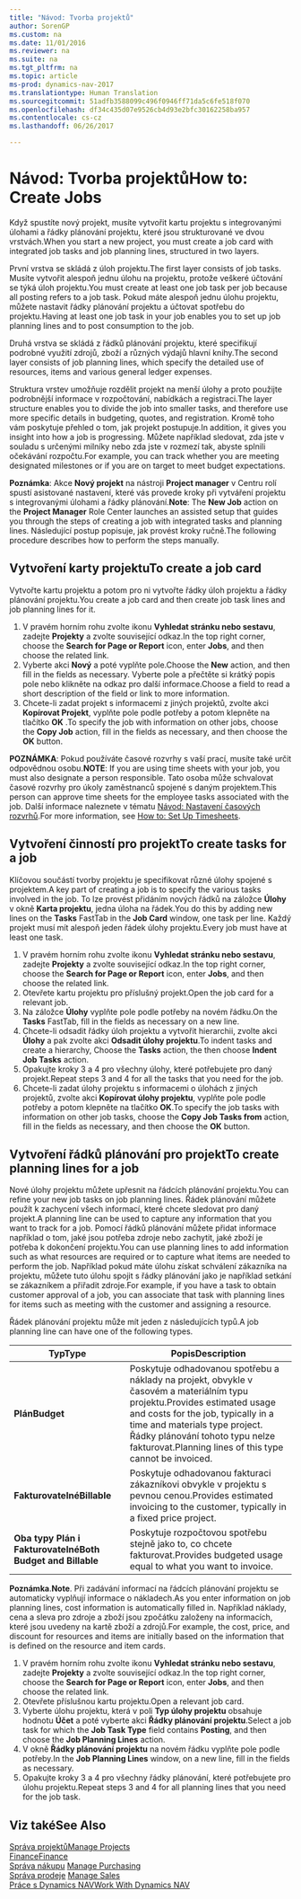 ```yaml
---
title: "Návod: Tvorba projektů"
author: SorenGP
ms.custom: na
ms.date: 11/01/2016
ms.reviewer: na
ms.suite: na
ms.tgt_pltfrm: na
ms.topic: article
ms-prod: dynamics-nav-2017
ms.translationtype: Human Translation
ms.sourcegitcommit: 51adfb3588099c496f0946ff71da5c6fe518f070
ms.openlocfilehash: df34c435d07e9526cb4d93e2bfc30162258ba957
ms.contentlocale: cs-cz
ms.lasthandoff: 06/26/2017

---
```


# <a name="how-to-create-jobs"></a><span data-ttu-id="b951b-102">Návod: Tvorba projektů</span><span class="sxs-lookup"><span data-stu-id="b951b-102">How to: Create Jobs</span></span>
<span data-ttu-id="b951b-103">Když spustíte nový projekt, musíte vytvořit kartu projektu s integrovanými úlohami a řádky plánování projektu, které jsou strukturované ve dvou vrstvách.</span><span class="sxs-lookup"><span data-stu-id="b951b-103">When you start a new project, you must create a job card with integrated job tasks and job planning lines, structured in two layers.</span></span>  

<span data-ttu-id="b951b-104">První vrstva se skládá z úloh projektu.</span><span class="sxs-lookup"><span data-stu-id="b951b-104">The first layer consists of job tasks.</span></span> <span data-ttu-id="b951b-105">Musíte vytvořit alespoň jednu úlohu na projektu, protože veškeré účtování se týká úloh projektu.</span><span class="sxs-lookup"><span data-stu-id="b951b-105">You must create at least one job task per job because all posting refers to a job task.</span></span> <span data-ttu-id="b951b-106">Pokud máte alespoň jednu úlohu projektu, můžete nastavit řádky plánování projektu a účtovat spotřebu do projektu.</span><span class="sxs-lookup"><span data-stu-id="b951b-106">Having at least one job task in your job enables you to set up job planning lines and to post consumption to the job.</span></span>

<span data-ttu-id="b951b-107">Druhá vrstva se skládá z řádků plánování projektu, které specifikují podrobné využití zdrojů, zboží a různých výdajů hlavní knihy.</span><span class="sxs-lookup"><span data-stu-id="b951b-107">The second layer consists of job planning lines, which specify the detailed use of resources, items and various general ledger expenses.</span></span>

<span data-ttu-id="b951b-108">Struktura vrstev umožňuje rozdělit projekt na menší úlohy a proto použijte podrobnější informace v rozpočtování, nabídkách a registraci.</span><span class="sxs-lookup"><span data-stu-id="b951b-108">The layer structure enables you to divide the job into smaller tasks, and therefore use more specific details in budgeting, quotes, and registration.</span></span> <span data-ttu-id="b951b-109">Kromě toho vám poskytuje přehled o tom, jak projekt postupuje.</span><span class="sxs-lookup"><span data-stu-id="b951b-109">In addition, it gives you insight into how a job is progressing.</span></span> <span data-ttu-id="b951b-110">Můžete například sledovat, zda jste v souladu s určenými milníky nebo zda jste v rozmezí tak, abyste splnili očekávání rozpočtu.</span><span class="sxs-lookup"><span data-stu-id="b951b-110">For example, you can track whether you are meeting designated milestones or if you are on target to meet budget expectations.</span></span>

<span data-ttu-id="b951b-111">**Poznámka**: Akce **Nový projekt** na nástroji **Project manager** v Centru rolí spustí asistované nastavení, které vás provede kroky při vytváření projektu s integrovanými úlohami a řádky plánování.</span><span class="sxs-lookup"><span data-stu-id="b951b-111">**Note**: The **New Job** action on the **Project Manager** Role Center launches an assisted setup that guides you through the steps of creating a job with integrated tasks and planning lines.</span></span> <span data-ttu-id="b951b-112">Následující postup popisuje, jak provést kroky ručně.</span><span class="sxs-lookup"><span data-stu-id="b951b-112">The following procedure describes how to perform the steps manually.</span></span>

## <a name="to-create-a-job-card"></a><span data-ttu-id="b951b-113">Vytvoření karty projektu</span><span class="sxs-lookup"><span data-stu-id="b951b-113">To create a job card</span></span>
<span data-ttu-id="b951b-114">Vytvořte kartu projektu a potom pro ni vytvořte řádky úloh projektu a řádky plánování projektu.</span><span class="sxs-lookup"><span data-stu-id="b951b-114">You create a job card and then create job task lines and job planning lines for it.</span></span>

1. <span data-ttu-id="b951b-115">V pravém horním rohu zvolte ikonu **Vyhledat stránku nebo sestavu**, zadejte **Projekty** a zvolte související odkaz.</span><span class="sxs-lookup"><span data-stu-id="b951b-115">In the top right corner, choose the **Search for Page or Report** icon, enter **Jobs**, and then choose the related link.</span></span>  
2. <span data-ttu-id="b951b-116">Vyberte akci **Nový** a poté vyplňte pole.</span><span class="sxs-lookup"><span data-stu-id="b951b-116">Choose the **New** action, and then fill in the fields as necessary.</span></span> <span data-ttu-id="b951b-117">Vyberte pole a přečtěte si krátký popis pole nebo klikněte na odkaz pro další informace.</span><span class="sxs-lookup"><span data-stu-id="b951b-117">Choose a field to read a short description of the field or link to more information.</span></span>
3. <span data-ttu-id="b951b-118">Chcete-li zadat projekt s informacemi z jiných projektů, zvolte akci **Kopírovat Projekt**, vyplňte pole podle potřeby a potom klepněte na tlačítko **OK** .</span><span class="sxs-lookup"><span data-stu-id="b951b-118">To specify the job with information on other jobs, choose the **Copy Job** action, fill in the fields as necessary, and then choose the **OK** button.</span></span>

<span data-ttu-id="b951b-119">**POZNÁMKA**: Pokud používáte časové rozvrhy s vaší prací, musíte také určit odpovědnou osobu.</span><span class="sxs-lookup"><span data-stu-id="b951b-119">**NOTE**: If you are using time sheets with your job, you must also designate a person responsible.</span></span> <span data-ttu-id="b951b-120">Tato osoba může schvalovat časové rozvrhy pro úkoly zaměstnanců spojené s daným projektem.</span><span class="sxs-lookup"><span data-stu-id="b951b-120">This person can approve time sheets for the employee tasks associated with the job.</span></span> <span data-ttu-id="b951b-121">Další informace naleznete v tématu [Návod: Nastavení časových rozvrhů](projects-how-setup-time-sheets.md).</span><span class="sxs-lookup"><span data-stu-id="b951b-121">For more information, see [How to: Set Up Timesheets](projects-how-setup-time-sheets.md).</span></span>

## <a name="to-create-tasks-for-a-job"></a><span data-ttu-id="b951b-122">Vytvoření činností pro projekt</span><span class="sxs-lookup"><span data-stu-id="b951b-122">To create tasks for a job</span></span>  
<span data-ttu-id="b951b-123">Klíčovou součástí tvorby projektu je specifikovat různé úlohy spojené s projektem.</span><span class="sxs-lookup"><span data-stu-id="b951b-123">A key part of creating a job is to specify the various tasks involved in the job.</span></span> <span data-ttu-id="b951b-124">To lze provést přidáním nových řádků na záložce **Úlohy** v okně **Karta projektu**, jedna úloha na řádek.</span><span class="sxs-lookup"><span data-stu-id="b951b-124">You do this by adding new lines on the **Tasks** FastTab in the **Job Card** window, one task per line.</span></span> <span data-ttu-id="b951b-125">Každý projekt musí mít alespoň jeden řádek úlohy projektu.</span><span class="sxs-lookup"><span data-stu-id="b951b-125">Every job must have at least one task.</span></span>

1. <span data-ttu-id="b951b-126">V pravém horním rohu zvolte ikonu **Vyhledat stránku nebo sestavu**, zadejte **Projekty** a zvolte související odkaz.</span><span class="sxs-lookup"><span data-stu-id="b951b-126">In the top right corner, choose the **Search for Page or Report** icon, enter **Jobs**, and then choose the related link.</span></span>
2. <span data-ttu-id="b951b-127">Otevřete kartu projektu pro příslušný projekt.</span><span class="sxs-lookup"><span data-stu-id="b951b-127">Open the job card for a relevant job.</span></span>
3. <span data-ttu-id="b951b-128">Na záložce **Úlohy** vyplňte pole podle potřeby na novém řádku.</span><span class="sxs-lookup"><span data-stu-id="b951b-128">On the **Tasks** FastTab, fill in the fields as necessary on a new line.</span></span>
4. <span data-ttu-id="b951b-129">Chcete-li odsadit řádky úloh projektu a vytvořit hierarchii, zvolte akci **Úlohy** a pak zvolte akci **Odsadit úlohy projektu**.</span><span class="sxs-lookup"><span data-stu-id="b951b-129">To indent tasks and create a hierarchy, Choose the **Tasks** action, the then choose **Indent Job Tasks** action.</span></span>
5. <span data-ttu-id="b951b-130">Opakujte kroky 3 a 4 pro všechny úlohy, které potřebujete pro daný projekt.</span><span class="sxs-lookup"><span data-stu-id="b951b-130">Repeat steps 3 and 4 for all the tasks that you need for the job.</span></span>
6. <span data-ttu-id="b951b-131">Chcete-li zadat úlohy projektu s informacemi o úlohách z jiných projektů, zvolte akci **Kopírovat úlohy projektu**, vyplňte pole podle potřeby a potom klepněte na tlačítko **OK**.</span><span class="sxs-lookup"><span data-stu-id="b951b-131">To specify the job tasks with information on other job tasks, choose the **Copy Job Tasks from** action, fill in the fields as necessary, and then choose the **OK** button.</span></span>

## <a name="to-create-planning-lines-for-a-job"></a><span data-ttu-id="b951b-132">Vytvoření řádků plánování pro projekt</span><span class="sxs-lookup"><span data-stu-id="b951b-132">To create planning lines for a job</span></span>  
<span data-ttu-id="b951b-133">Nové úlohy projektu můžete upřesnit na řádcích plánování projektu.</span><span class="sxs-lookup"><span data-stu-id="b951b-133">You can refine your new job tasks on job planning lines.</span></span> <span data-ttu-id="b951b-134">Řádek plánování můžete použít k zachycení všech informací, které chcete sledovat pro daný projekt.</span><span class="sxs-lookup"><span data-stu-id="b951b-134">A planning line can be used to capture any information that you want to track for a job.</span></span> <span data-ttu-id="b951b-135">Pomocí řádků plánování můžete přidat informace například o tom, jaké jsou potřeba zdroje nebo zachytit, jaké zboží je potřeba k dokončení projektu.</span><span class="sxs-lookup"><span data-stu-id="b951b-135">You can use planning lines to add information such as what resources are required or to capture what items are needed to perform the job.</span></span> <span data-ttu-id="b951b-136">Například pokud máte úlohu získat schválení zákazníka na projektu, můžete tuto úlohu spojit s řádky plánování jako je například setkání se zákazníkem a přiřadit zdroje.</span><span class="sxs-lookup"><span data-stu-id="b951b-136">For example, if you have a task to obtain customer approval of a job, you can associate that task with planning lines for items such as meeting with the customer and assigning a resource.</span></span>  

<span data-ttu-id="b951b-137">Řádek plánování projektu může mít jeden z následujících typů.</span><span class="sxs-lookup"><span data-stu-id="b951b-137">A job planning line can have one of the following types.</span></span>  

|<span data-ttu-id="b951b-138">Typ</span><span class="sxs-lookup"><span data-stu-id="b951b-138">Type</span></span>|<span data-ttu-id="b951b-139">Popis</span><span class="sxs-lookup"><span data-stu-id="b951b-139">Description</span></span>|
|----|-----------|
|<span data-ttu-id="b951b-140">**Plán**</span><span class="sxs-lookup"><span data-stu-id="b951b-140">**Budget**</span></span>|<span data-ttu-id="b951b-141">Poskytuje odhadovanou spotřebu a náklady na projekt, obvykle v časovém a materiálním typu projektu.</span><span class="sxs-lookup"><span data-stu-id="b951b-141">Provides estimated usage and costs for the job, typically in a time and materials type project.</span></span> <span data-ttu-id="b951b-142">Řádky plánování tohoto typu nelze fakturovat.</span><span class="sxs-lookup"><span data-stu-id="b951b-142">Planning lines of this type cannot be invoiced.</span></span>|
|<span data-ttu-id="b951b-143">**Fakturovatelné**</span><span class="sxs-lookup"><span data-stu-id="b951b-143">**Billable**</span></span>|<span data-ttu-id="b951b-144">Poskytuje odhadovanou fakturaci zákazníkovi obvykle v projektu s pevnou cenou.</span><span class="sxs-lookup"><span data-stu-id="b951b-144">Provides estimated invoicing to the customer, typically in a fixed price project.</span></span>|
|<span data-ttu-id="b951b-145">**Oba typy Plán i Fakturovatelné**</span><span class="sxs-lookup"><span data-stu-id="b951b-145">**Both Budget and Billable**</span></span>|<span data-ttu-id="b951b-146">Poskytuje rozpočtovou spotřebu stejně jako to, co chcete fakturovat.</span><span class="sxs-lookup"><span data-stu-id="b951b-146">Provides budgeted usage equal to what you want to invoice.</span></span>|  

<span data-ttu-id="b951b-147">**Poznámka**.</span><span class="sxs-lookup"><span data-stu-id="b951b-147">**Note**.</span></span> <span data-ttu-id="b951b-148">Při zadávání informací na řádcích plánování projektu se automaticky vyplňují informace o nákladech.</span><span class="sxs-lookup"><span data-stu-id="b951b-148">As you enter information on job planning lines, cost information is automatically filled in.</span></span> <span data-ttu-id="b951b-149">Například náklady, cena a sleva pro zdroje a zboží jsou zpočátku založeny na informacích, které jsou uvedeny na kartě zboží a zdrojů.</span><span class="sxs-lookup"><span data-stu-id="b951b-149">For example, the cost, price, and discount for resources and items are initially based on the information that is defined on the resource and item cards.</span></span>

1. <span data-ttu-id="b951b-150">V pravém horním rohu zvolte ikonu **Vyhledat stránku nebo sestavu**, zadejte **Projekty** a zvolte související odkaz.</span><span class="sxs-lookup"><span data-stu-id="b951b-150">In the top right corner, choose the **Search for Page or Report** icon, enter **Jobs**, and then choose the related link.</span></span>
2. <span data-ttu-id="b951b-151">Otevřete příslušnou kartu projektu.</span><span class="sxs-lookup"><span data-stu-id="b951b-151">Open a relevant job card.</span></span>
3. <span data-ttu-id="b951b-152">Vyberte úlohu projektu, která v poli **Typ úlohy projektu** obsahuje hodnotu **Účet** a poté vyberte akci **Řádky plánování projektu**.</span><span class="sxs-lookup"><span data-stu-id="b951b-152">Select a job task for which the **Job Task Type** field contains **Posting**, and then choose the **Job Planning Lines** action.</span></span>  
4. <span data-ttu-id="b951b-153">V okně **Řádky plánování projektu** na novém řádku vyplňte pole podle potřeby.</span><span class="sxs-lookup"><span data-stu-id="b951b-153">In the **Job Planning Lines** window, on a new line, fill in the fields as necessary.</span></span>
5. <span data-ttu-id="b951b-154">Opakujte kroky 3 a 4 pro všechny řádky plánování, které potřebujete pro úlohu projektu.</span><span class="sxs-lookup"><span data-stu-id="b951b-154">Repeat steps 3 and 4 for all planning lines that you need for the job task.</span></span>

## <a name="see-also"></a><span data-ttu-id="b951b-155">Viz také</span><span class="sxs-lookup"><span data-stu-id="b951b-155">See Also</span></span>
[<span data-ttu-id="b951b-156">Správa projektů</span><span class="sxs-lookup"><span data-stu-id="b951b-156">Manage Projects</span></span>](projects-manage-projects.md)  
[<span data-ttu-id="b951b-157">Finance</span><span class="sxs-lookup"><span data-stu-id="b951b-157">Finance</span></span>](finance-setup.md)  
<span data-ttu-id="b951b-158">[Správa nákupu](purchasing-manage-purchasing.md)       </span><span class="sxs-lookup"><span data-stu-id="b951b-158">[Manage Purchasing](purchasing-manage-purchasing.md)       </span></span>  
<span data-ttu-id="b951b-159">[Správa prodeje](sales-manage-sales.md)    </span><span class="sxs-lookup"><span data-stu-id="b951b-159">[Manage Sales](sales-manage-sales.md)    </span></span>  
[<span data-ttu-id="b951b-160">Práce s Dynamics NAV</span><span class="sxs-lookup"><span data-stu-id="b951b-160">Work With Dynamics NAV</span></span>](ui-work-product.md)  

